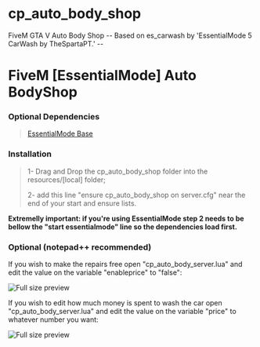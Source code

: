 # cp_auto_body_shop
FiveM GTA V Auto Body Shop
-- Based on es_carwash by 'EssentialMode 5 CarWash by TheSpartaPT.' --
# FiveM [EssentialMode] Auto BodyShop

### Optional Dependencies

>[EssentialMode Base](https://forum.fivem.net/t/release-essentialmode-base/3665)

### Installation

>1- Drag and Drop the cp_auto_body_shop folder into the resources/[local] folder;
>
>2- add this line "ensure cp_auto_body_shop on server.cfg" near the end of your start and ensure lists.

**Extremelly important: if you're using EssentialMode step 2 needs to be bellow the "start essentialmode" line so the dependencies load first.**

### Optional (notepad++ recommended)

If you wish to make the repairs free open "cp_auto_body_server.lua" and edit the value on the variable "enableprice" to "false":

![Full size preview](http://image.prntscr.com/image/dd5dda7bfd3e4eca85f1674f20f67128.png)

If you wish to edit how much money is spent to wash the car open "cp_auto_body_server.lua" and edit the value on the variable "price" to whatever number you want:

![Full size preview](http://image.prntscr.com/image/ad28c233917a432e901c828ecfde6b10.png)
